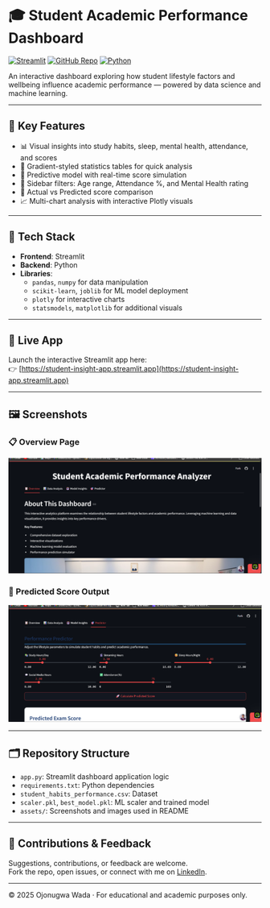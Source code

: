 # 🎓 Student Academic Performance Dashboard

[![Streamlit](https://img.shields.io/badge/Streamlit-App-FF4B4B?logo=streamlit&logoColor=white)](https://student-insight-app.streamlit.app)
[![GitHub Repo](https://img.shields.io/badge/Repo-GitHub-blue?logo=github)](https://github.com/ojonugwawada/student-performance-dashboard)
[![Python](https://img.shields.io/badge/Python-3.10+-blue.svg?logo=python)](https://www.python.org/)

An interactive dashboard exploring how student lifestyle factors and wellbeing influence academic performance — powered by data science and machine learning.

---

## 📌 Key Features

- 📊 Visual insights into study habits, sleep, mental health, attendance, and scores
- 🎨 Gradient-styled statistics tables for quick analysis
- 🧠 Predictive model with real-time score simulation
- 🧪 Sidebar filters: Age range, Attendance %, and Mental Health rating
- 🔄 Actual vs Predicted score comparison
- 📈 Multi-chart analysis with interactive Plotly visuals

---

## 🧰 Tech Stack

- **Frontend**: Streamlit  
- **Backend**: Python  
- **Libraries**:  
  - `pandas`, `numpy` for data manipulation  
  - `scikit-learn`, `joblib` for ML model deployment  
  - `plotly` for interactive charts  
  - `statsmodels`, `matplotlib` for additional visuals  

---

## 🚀 Live App

Launch the interactive Streamlit app here:  
👉 [https://student-insight-app.streamlit.app](https://student-insight-app.streamlit.app)

---

## 🖼️ Screenshots

### 📋 Overview Page  
![Overview](assets/overview-sample.png)

### 🎯 Predicted Score Output  
![Prediction](assets/prediction-example.png)

---

## 🗂️ Repository Structure

- `app.py`: Streamlit dashboard application logic  
- `requirements.txt`: Python dependencies  
- `student_habits_performance.csv`: Dataset  
- `scaler.pkl`, `best_model.pkl`: ML scaler and trained model  
- `assets/`: Screenshots and images used in README  

---

## 🤝 Contributions & Feedback

Suggestions, contributions, or feedback are welcome.  
Fork the repo, open issues, or connect with me on [LinkedIn](https://www.linkedin.com/in/ojonugwa-wada-47ba55b7).

---  
© 2025 Ojonugwa Wada · For educational and academic purposes only.
